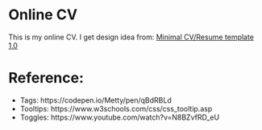 # Online CV
This is my online CV. 
I get design idea from: [Minimal CV/Resume template 1.0](https://www.figma.com/community/file/907237845110590280) 
# Reference:
<ul>
  <li>Tags: https://codepen.io/Metty/pen/qBdRBLd</li>
  <li>Tooltips: https://www.w3schools.com/css/css_tooltip.asp</li>
  <li>Toggles: https://www.youtube.com/watch?v=N8BZvfRD_eU</li>
</ul>
